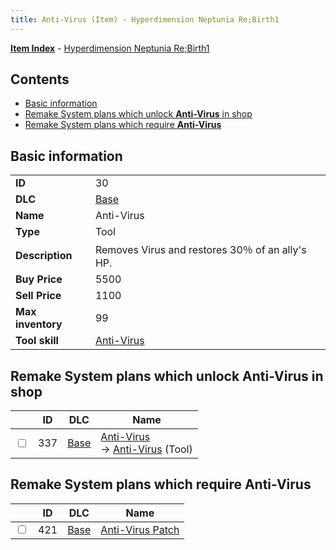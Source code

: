 ```yaml
---
title: Anti-Virus (Item) - Hyperdimension Neptunia Re;Birth1
---
```


[**Item Index**](/neptunia/rb1/item/index.html) - [Hyperdimension Neptunia Re;Birth1](/neptunia/rb1)

## Contents

- [Basic information](#basic-information)
- [Remake System plans which unlock **Anti-Virus** in shop](#remake-system-plans-which-unlock-anti-virus-in-shop)
- [Remake System plans which require **Anti-Virus**](#remake-system-plans-which-require-anti-virus)
## Basic information

|   |   |
| -- | -- |
| **ID** | 30 |
| **DLC** | [Base](/neptunia/rb1/dlc/1-base.html) |
| **Name** | Anti-Virus |
| **Type** | Tool |
| **Description** | Removes Virus and restores 30％ of an ally's HP. |
| **Buy Price** | 5500 |
| **Sell Price** | 1100 |
| **Max inventory** | 99 |
| **Tool skill** | [Anti-Virus](/neptunia/rb1/skill/1-10030-anti-virus.html) |


## Remake System plans which unlock **Anti-Virus** in shop

|    | ID | DLC | Name |
| -- | -- | --- | ---- |
| <input type="checkbox" id="rb1-remake-1-337" class="trackbox" /> | 337 | [Base](/neptunia/rb1/dlc/1-base.html) | [Anti-Virus](/neptunia/rb1/remake/1-337-anti-virus.html)<br /> → [Anti-Virus](/neptunia/rb1/item/1-30-anti-virus.html) (Tool) |


## Remake System plans which require **Anti-Virus**

|    | ID | DLC | Name |
| -- | -- | --- | ---- |
| <input type="checkbox" id="rb1-quest-1-421" class="trackbox" /> | 421 | [Base](/neptunia/rb1/dlc/1-base.html) | [Anti-Virus Patch](/neptunia/rb1/quest/1-421-anti-virus-patch.html) |
